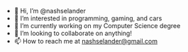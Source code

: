 - 👋 Hi, I’m @nashselander
- 👀 I’m interested in programming, gaming, and cars
- 🌱 I’m currently working on my Computer Science degree
- 💞️ I’m looking to collaborate on anything!
- 📫 How to reach me at nashselander@gmail.com
